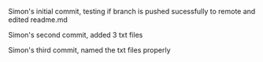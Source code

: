 Simon's initial commit, testing if branch is pushed sucessfully to remote and edited readme.md

Simon's second commit, added 3 txt files

Simon's third commit, named the txt files properly